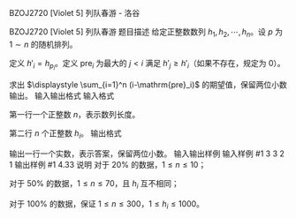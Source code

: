 



BZOJ2720 [Violet 5] 列队春游 - 洛谷














BZOJ2720 [Violet 5] 列队春游
题目描述
给定正整数数列 $h_1,h_2,\cdots,h_n$。设 $p$ 为 $1\sim n$ 的随机排列。

定义 $h'_i=h_{p_i}$。定义 $\mathrm{pre}_i$ 为最大的 $j\lt i$ 满足 $h'_j\ge h'_i$（如果不存在，规定为 $0$）。

求出 $\displaystyle \sum_{i=1}^n (i-\mathrm{pre}_i)$ 的期望值，保留两位小数输出。
输入输出格式
输入格式

第一行一个正整数 $n$，表示数列长度。

第二行 $n$ 个正整数 $h_i$。
输出格式

输出一行一个实数，表示答案，保留两位小数。
输入输出样例
输入样例 #1
3
3 2 1
输出样例 #1
4.33
说明
对于 $20\%$ 的数据，$1\leq n\leq 10$；

对于 $50\%$ 的数据，$1\leq n\leq 70$，且 $h_i$ 互不相同；

对于 $100\%$ 的数据，保证 $1\leq n\leq 300$，$1\leq h_i\leq 1000$。






